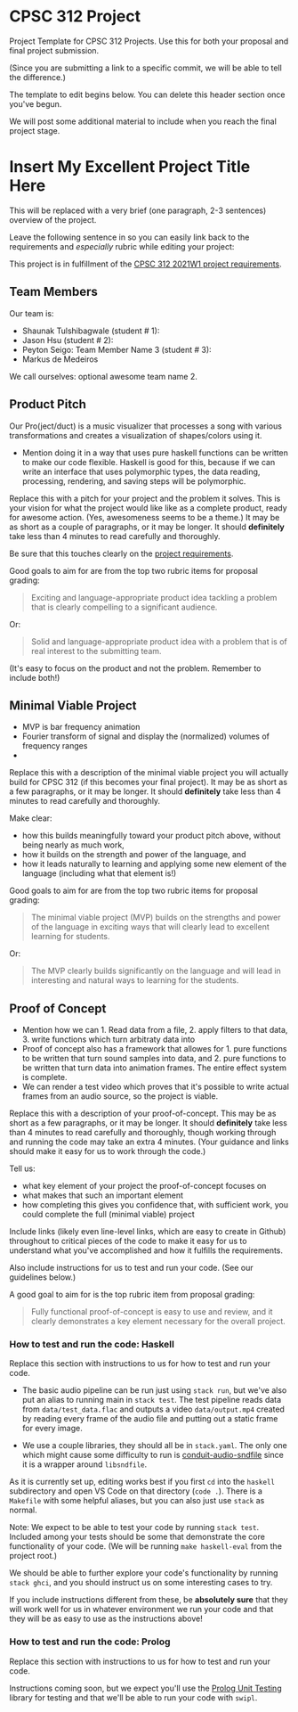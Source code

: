 # CPSC 312 Project

Project Template for CPSC 312 Projects. Use this for both your proposal and final project submission.

(Since you are submitting a link to a specific commit, we will be able to tell the difference.)

The template to edit begins below. You can delete this header section once you've begun.

We will post some additional material to include when you reach the final project stage.

# Insert My Excellent Project Title Here

This will be replaced with a very brief (one paragraph, 2-3 sentences) overview of the project.

Leave the following sentence in so you can easily link back to the requirements and *especially* rubric while editing your project:

This project is in fulfillment of the [CPSC 312 2021W1 project requirements](https://steven-wolfman.github.io/cpsc-312-website/project.html).

## Team Members

Our team is:

+ Shaunak Tulshibagwale (student # 1): 
+ Jason Hsu (student # 2): 
+ Peyton Seigo: Team Member Name 3 (student # 3):
+ Markus de Medeiros

We call ourselves: optional awesome team name 2.

## Product Pitch

Our Pro(ject/duct) is a music visualizer that processes a song with various transformations and creates a visualization of shapes/colors using it.

- Mention doing it in a way that uses pure haskell functions can be written to make our code flexible. Haskell is good for this, because if we can write an interface that uses polymorphic types, the data reading, processing, rendering, and saving steps will be polymorphic. 

Replace this with a pitch for your project and the problem it solves. This is your vision for what the project
would like like as a complete product, ready for awesome action. (Yes, awesomeness seems to be a theme.)
It may be as short as a couple of paragraphs, or it may be longer. It should **definitely** take less than 4 minutes
to read carefully and thoroughly.

Be sure that this touches clearly on the [project requirements](https://steven-wolfman.github.io/cpsc-312-website/project.html#project-requirements).

Good goals to aim for are from the top two rubric items for proposal grading:

> Exciting and language-appropriate product idea tackling a problem that is clearly compelling to a significant audience.

Or:

> Solid and language-appropriate product idea with a problem that is of real interest to the submitting team.

(It's easy to focus on the product and not the problem. Remember to include both!)

## Minimal Viable Project

- MVP is bar frequency animation
- Fourier transform of signal and display the (normalized) volumes of frequency ranges
- 

Replace this with a description of the minimal viable project you will actually build for CPSC 312 (if this becomes your final project).
It may be as short as a few paragraphs, or it may be longer. It should **definitely** take less than 4 minutes
to read carefully and thoroughly.

Make clear:
+ how this builds meaningfully toward your product pitch above, without being nearly as much work,
+ how it builds on the strength and power of the language, and
+ how it leads naturally to learning and applying some new element of the language (including what that element is!)

Good goals to aim for are from the top two rubric items for proposal grading:

> The minimal viable project (MVP) builds on the strengths and power of the language in exciting ways that will clearly lead to excellent learning for students.

Or:

> The MVP clearly builds significantly on the language and will lead in interesting and natural ways to learning for the students.

## Proof of Concept

- Mention how we can 1. Read data from a file, 2. apply filters to that data, 3. write functions which turn arbitraty data into 
- Proof of concept also has a framework that allowes for 1. pure functions to be written that turn sound samples into data, and 2. pure functions to be written that turn data into animation frames. The entire effect system is complete. 
- We can render a test video which proves that it's possible to write actual frames from an audio source, so the project is viable. 

Replace this with a description of your proof-of-concept. This may be as short as a few paragraphs, or it may be longer.
It should **definitely** take less than 4 minutes to read carefully and thoroughly, though working through and running the
code may take an extra 4 minutes. (Your guidance and links should make it easy for us to work through the code.)

Tell us:

+ what key element of your project the proof-of-concept focuses on
+ what makes that such an important element
+ how completing this gives you confidence that, with sufficient work, you could complete the full (minimal viable) project

Include links (likely even line-level links, which are easy to create in Github) throughout to critical pieces of
the code to make it easy for us to understand what you've accomplished and how it fulfills the requirements.

Also include instructions for us to test and run your code. (See our guidelines below.)

A good goal to aim for is the top rubric item from proposal grading:

> Fully functional proof-of-concept is easy to use and review, and it clearly demonstrates a key element necessary for the overall project.

### How to test and run the code: Haskell

Replace this section with instructions to us for how to test and run your code.

- The basic audio pipeline can be run just using `stack run`, but we've also put an alias to running main in `stack test`. The test pipeline reads data from `data/test_data.flac` and outputs a video `data/output.mp4` created by reading every frame of the audio file and putting out a static frame for every image. 

- We use a couple libraries, they should all be in `stack.yaml`. The only one which might cause some difficulty to run is [conduit-audio-sndfile](https://hackage.haskell.org/package/conduit-audio-sndfile) since it is a wrapper around `libsndfile`. 



As it is currently set up, editing works best if you first `cd` into the `haskell` subdirectory and open VS Code on that directory (`code .`). There is a `Makefile` with some helpful aliases, but you can also just use `stack` as normal.

Note: We expect to be able to test your code by running `stack test`. Included among your tests should be some that demonstrate the core functionality of your code. (We will be running `make haskell-eval` from the project root.)

We should be able to further explore your code's functionality by running `stack ghci`, and you should instruct us on some interesting cases to try.

If you include instructions different from these, be **absolutely sure** that they will work well for us in whatever environment we run your code and that they will be as easy to use as the instructions above!

### How to test and run the code: Prolog

Replace this section with instructions to us for how to test and run your code.

Instructions coming soon, but we expect you'll use the [Prolog Unit Testing](https://www.swi-prolog.org/pldoc/doc_for?object=section(%27packages/plunit.html%27)) library for testing and that we'll be able to run your code with `swipl`.


